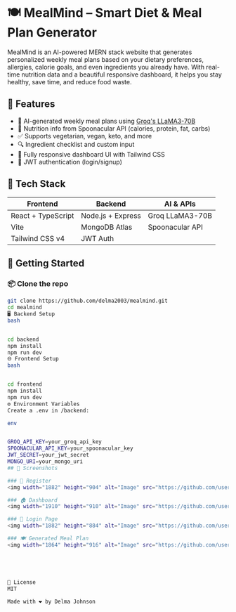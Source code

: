 # 🍽️ MealMind – Smart Diet & Meal Plan Generator

MealMind is an AI-powered MERN stack website that generates personalized weekly meal plans based on your dietary preferences, allergies, calorie goals, and even ingredients you already have. With real-time nutrition data and a beautiful responsive dashboard, it helps you stay healthy, save time, and reduce food waste.

## 🌟 Features

- 🧠 AI-generated weekly meal plans using [Groq's LLaMA3-70B](https://groq.com/)
- 🍏 Nutrition info from Spoonacular API (calories, protein, fat, carbs)
- ✅ Supports vegetarian, vegan, keto, and more
- 🔍 Ingredient checklist and custom input
- 📱 Fully responsive dashboard UI with Tailwind CSS
- 🔐 JWT authentication (login/signup)

## 🔧 Tech Stack

| Frontend | Backend | AI & APIs |
|---------|---------|-----------|
| React + TypeScript | Node.js + Express | Groq LLaMA3-70B |
| Vite | MongoDB Atlas | Spoonacular API |
| Tailwind CSS v4 | JWT Auth |  |

## 🚀 Getting Started

### 📦 Clone the repo

```bash
git clone https://github.com/delma2003/mealmind.git
cd mealmind
🖥️ Backend Setup
bash


cd backend
npm install
npm run dev
🌐 Frontend Setup
bash


cd frontend
npm install
npm run dev
⚙️ Environment Variables
Create a .env in /backend:

env


GROQ_API_KEY=your_groq_api_key
SPOONACULAR_API_KEY=your_spoonacular_key
JWT_SECRET=your_jwt_secret
MONGO_URI=your_mongo_uri
## 📸 Screenshots

### 📝 Register
<img width="1882" height="904" alt="Image" src="https://github.com/user-attachments/assets/c872e752-3ca7-49b8-b734-d4f09d58c8d8" />

### 🏠 Dashboard
<img width="1910" height="910" alt="Image" src="https://github.com/user-attachments/assets/281e67aa-f790-43e8-803c-9d37d4504a74" />

### 🔐 Login Page
<img width="1882" height="884" alt="Image" src="https://github.com/user-attachments/assets/15c4babd-5511-4c6f-95bc-0d9bafc59819" />

### 🍽 Generated Meal Plan
<img width="1864" height="916" alt="Image" src="https://github.com/user-attachments/assets/86a3a193-a412-4676-804c-f56805f2f3c7" />





📜 License
MIT

Made with ❤️ by Delma Johnson